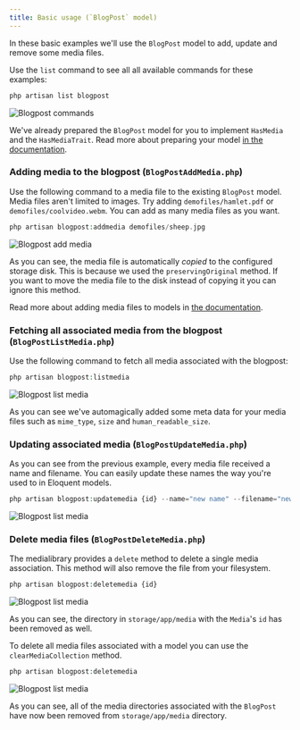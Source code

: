 ```yaml
---
title: Basic usage (`BlogPost` model)
---
```


In these basic examples we'll use the `BlogPost` model to add, update and remove some media files. 

Use the `list` command to see all all available commands for these examples:

```bash
php artisan list blogpost
```

![Blogpost commands](https://docs.spatie.be/images/medialibrary/tutorial/list-blogpost.jpg)

We've already prepared the `BlogPost` model for you to implement `HasMedia` and the `HasMediaTrait`. Read more about preparing your model [in the documentation](https://docs.spatie.be/laravel-medialibrary/v5/basic-usage/preparing-your-model).

### Adding media to the blogpost (`BlogPostAddMedia.php`)

Use the following command to a media file to the existing `BlogPost` model. Media files aren't limited to images. Try adding `demofiles/hamlet.pdf` or `demofiles/coolvideo.webm`. You can add as many media files as you want.

```php
php artisan blogpost:addmedia demofiles/sheep.jpg
```

![Blogpost add media](https://docs.spatie.be/images/medialibrary/tutorial/blogpost-addmedia.jpg)

As you can see, the media file is automatically _copied_ to the configured storage disk. This is because we used the `preservingOriginal` method. If you want to move the media file to the disk instead of copying it you can ignore this method.

Read more about adding media files to models in [the documentation](https://docs.spatie.be/laravel-medialibrary/v5/basic-usage/associating-files).

### Fetching all associated media from the blogpost (`BlogPostListMedia.php`)

Use the following command to fetch all media associated with the blogpost:

```php
php artisan blogpost:listmedia
```

![Blogpost list media](https://docs.spatie.be/images/medialibrary/tutorial/blogpost-addmedia.jpg)

As you can see we've automagically added some meta data for your media files such as `mime_type`, `size` and `human_readable_size`.

### Updating associated media (`BlogPostUpdateMedia.php`)

As you can see from the previous example, every media file received a name and filename. You can easily update these names the way you're used to in Eloquent models.

```php
php artisan blogpost:updatemedia {id} --name="new name" --filename="new-filename.jpg"
```

![Blogpost list media](https://docs.spatie.be/images/medialibrary/tutorial/blogpost-updatemedia.jpg)

### Delete media files (`BlogPostDeleteMedia.php`)

The medialibrary provides a `delete` method to delete a single media association. This method will also remove the file from your filesystem.

```php
php artisan blogpost:deletemedia {id}
```

![Blogpost list media](https://docs.spatie.be/images/medialibrary/tutorial/blogpost-deletemedia.jpg)

As you can see, the directory in `storage/app/media` with the `Media`'s `id` has been removed as well.

To delete all media files associated with a model you can use the `clearMediaCollection` method.

```php
php artisan blogpost:deletemedia
```

![Blogpost list media](https://docs.spatie.be/images/medialibrary/tutorial/blogpost-deletemedia-2.jpg)

As you can see, all of the media directories associated with the `BlogPost` have now been removed from `storage/app/media` directory.
